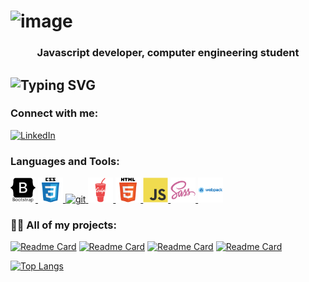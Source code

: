# ![image](https://user-images.githubusercontent.com/64363715/217217404-1663ea47-e3ab-4263-88fb-e2b34fbd32e1.png)

<h3 align="center">Javascript developer, computer engineering student</h3>

## ![Typing SVG](https://readme-typing-svg.herokuapp.com?color=%2336BCF7&lines=About+me)


<h3 align="left">Connect with me:</h3>

<a href="https://www.linkedin.com/in/andrii-bilous-059bb2247/" target="_blank">![LinkedIn](https://img.shields.io/badge/linkedin-%230077B5.svg?style=for-the-badge&logo=linkedin&logoColor=white)</a>

<h3 align="left">Languages and Tools:</h3>

<p align="left"> <a href="https://getbootstrap.com" target="_blank" rel="noreferrer"> <img src="https://raw.githubusercontent.com/devicons/devicon/master/icons/bootstrap/bootstrap-plain-wordmark.svg" alt="bootstrap" width="40" height="40"/> </a> <a href="https://www.w3schools.com/css/" target="_blank" rel="noreferrer"> <img src="https://raw.githubusercontent.com/devicons/devicon/master/icons/css3/css3-original-wordmark.svg" alt="css3" width="40" height="40"/> </a> <a href="https://git-scm.com/" target="_blank" rel="noreferrer"> <img src="https://www.vectorlogo.zone/logos/git-scm/git-scm-icon.svg" alt="git" width="40" height="40"/> </a> <a href="https://gulpjs.com" target="_blank" rel="noreferrer"> <img src="https://raw.githubusercontent.com/devicons/devicon/master/icons/gulp/gulp-plain.svg" alt="gulp" width="40" height="40"/> </a> <a href="https://www.w3.org/html/" target="_blank" rel="noreferrer"> <img src="https://raw.githubusercontent.com/devicons/devicon/master/icons/html5/html5-original-wordmark.svg" alt="html5" width="40" height="40"/> </a> <a href="https://developer.mozilla.org/en-US/docs/Web/JavaScript" target="_blank" rel="noreferrer"> <img src="https://raw.githubusercontent.com/devicons/devicon/master/icons/javascript/javascript-original.svg" alt="javascript" width="40" height="40"/> </a> <a href="https://sass-lang.com" target="_blank" rel="noreferrer"> <img src="https://raw.githubusercontent.com/devicons/devicon/master/icons/sass/sass-original.svg" alt="sass" width="40" height="40"/> </a> <a href="https://webpack.js.org" target="_blank" rel="noreferrer"> <img src="https://raw.githubusercontent.com/devicons/devicon/d00d0969292a6569d45b06d3f350f463a0107b0d/icons/webpack/webpack-original-wordmark.svg" alt="webpack" width="40" height="40"/> </a> </p>


<h3 align="left">👨‍💻 All of my projects:</h3>

[![Readme Card](https://github-readme-stats.vercel.app/api/pin/?username=Andrew1412Belous&repo=Jewelry-shop)](https://github.com/Andrew1412Belous/Jewelry-shop)
[![Readme Card](https://github-readme-stats.vercel.app/api/pin/?username=Andrew1412Belous&repo=Authorization-registration)](https://github.com/Andrew1412Belous/Authorization-registration)
[![Readme Card](https://github-readme-stats.vercel.app/api/pin/?username=Andrew1412Belous&repo=project_Uber)](https://github.com/Andrew1412Belous/project_Uber)
[![Readme Card](https://github-readme-stats.vercel.app/api/pin/?username=Andrew1412Belous&repo=project_Pulsometr)](https://github.com/Andrew1412Belous/project_Pulsometr)


[![Top Langs](https://github-readme-stats.vercel.app/api/top-langs/?username=Andrew1412Belous)](https://github.com/anuraghazra/github-readme-stats)



